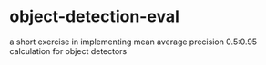 # object-detection-eval
a short exercise in implementing mean average precision 0.5:0.95 calculation for object detectors
